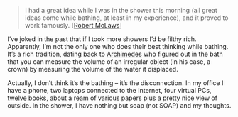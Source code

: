 > I had a great idea while I was in the shower this morning (all great
> ideas come while bathing, at least in my experience), and it proved to
> work famously. [[Robert
> McLaws](http://weblogs.asp.net/rmclaws/archive/2004/02/03/66689.aspx)]

I’ve joked in the past that if I took more showers I’d be filthy rich.
Apparently, I’m not the only one who does their best thinking while
bathing. It’s a rich tradition, dating back to
[Archimedes](http://c2.com/cgi/wiki?AhHa) who figured out in the bath
that you can measure the volume of an irregular object (in his case, a
crown) by measuring the volume of the water it displaced.

Actually, I don’t think it’s the bathing – it’s the disconnection. In my
office I have a phone, two laptops connected to the Internet, four
virtual PCs, [twelve
books](http://devhawk.net/2004/02/02/my-work-bookshelf/), about
a ream of various papers plus a pretty nice view of outside. In the
shower, I have nothing but soap (not SOAP) and my thoughts.
